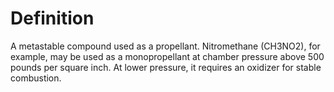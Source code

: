 # Definition

A metastable compound used as a propellant. Nitromethane (CH3NO2), for
example, may be used as a monopropellant at chamber pressure above 500
pounds per square inch. At lower pressure, it requires an oxidizer for
stable combustion.
